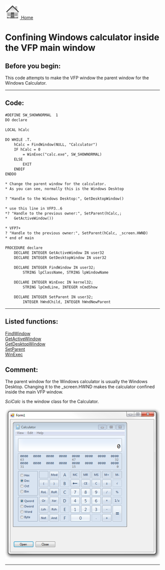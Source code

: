 [<img src="../images/home.png"> Home ](https://github.com/VFPX/Win32API)  

# Confining Windows calculator inside the VFP main window

## Before you begin:
This code attempts to make the VFP window the parent window for the Windows Calculator.  
  
***  


## Code:
```foxpro  
#DEFINE SW_SHOWNORMAL  1
DO declare

LOCAL hCalc

DO WHILE .T.
	hCalc = FindWindow(NULL, "Calculator")
	IF hCalc = 0
		= WinExec("calc.exe", SW_SHOWNORMAL)
	ELSE
		EXIT
	ENDIF
ENDDO

* Change the parent window for the calculator.
* As you can see, normally this is the Windows Desktop

? "Handle to the Windows Desktop:", GetDesktopWindow()

* use this line in VFP3..6
*? "Handle to the previous owner:", SetParent(hCalc,;
*	GetActiveWindow())

* VFP7+
? "Handle to the previous owner:", SetParent(hCalc, _screen.HWND)
* end of main

PROCEDURE declare
	DECLARE INTEGER GetActiveWindow IN user32
	DECLARE INTEGER GetDesktopWindow IN user32

	DECLARE INTEGER FindWindow IN user32;
		STRING lpClassName, STRING lpWindowName

	DECLARE INTEGER WinExec IN kernel32;
		STRING lpCmdLine, INTEGER nCmdShow

	DECLARE INTEGER SetParent IN user32;
		INTEGER hWndChild, INTEGER hWndNewParent  
```  
***  


## Listed functions:
[FindWindow](../libraries/user32/FindWindow.md)  
[GetActiveWindow](../libraries/user32/GetActiveWindow.md)  
[GetDesktopWindow](../libraries/user32/GetDesktopWindow.md)  
[SetParent](../libraries/user32/SetParent.md)  
[WinExec](../libraries/kernel32/WinExec.md)  

## Comment:
The parent window for the Windows calculator is usually the Windows Desktop. Changing it to the _screen.HWND makes the calculator confined inside the main VFP window.   
  
*SciCalc* is the window class for the Calculator.  
  
<img src="images/winformcalc.png">  
  
***  

